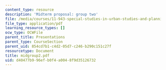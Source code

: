 ```yaml
---
content_type: resource
description: 'Midterm proposal: group two'
file: /media/courses/11-943-special-studies-in-urban-studies-and-planning-the-cardener-river-corridor-workshop-fall-2001/d40477b996efb0f4a0048f9d35126732_midgroup2.pdf
file_type: application/pdf
learning_resource_types: []
ocw_type: OCWFile
parent_title: Presentations
parent_type: CourseSection
parent_uid: 854cd7b1-c4d2-05d7-c246-b290c151c27f
resourcetype: Document
title: midgroup2.pdf
uid: d40477b9-96ef-b0f4-a004-8f9d35126732
---
```

